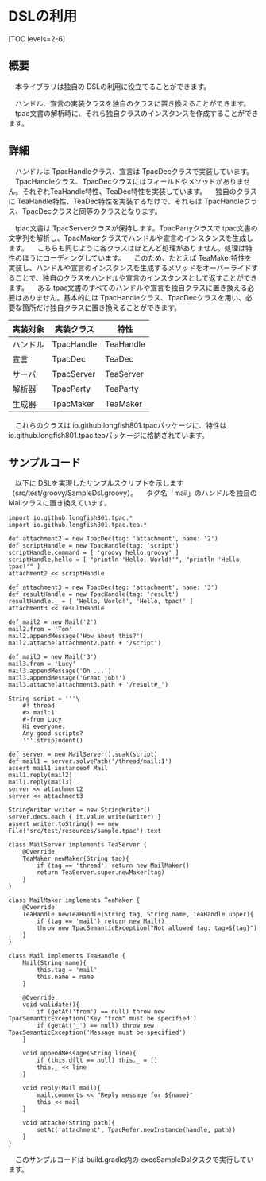 # DSLの利用

[TOC levels=2-6]

## 概要

　本ライブラリは独自の DSLの利用に役立てることができます。

　ハンドル、宣言の実装クラスを独自のクラスに置き換えることができます。
　tpac文書の解析時に、それら独自クラスのインスタンスを作成することができます。

## 詳細

　ハンドルは TpacHandleクラス、宣言は TpacDecクラスで実装しています。
　TpacHandleクラス、TpacDecクラスにはフィールドやメソッドがありません。それぞれTeaHandle特性、TeaDec特性を実装しています。
　独自のクラスに TeaHandle特性、TeaDec特性を実装するだけで、それらは TpacHandleクラス、TpacDecクラスと同等のクラスとなります。

　tpac文書は TpacServerクラスが保持します。TpacPartyクラスで tpac文書の文字列を解析し、TpacMakerクラスでハンドルや宣言のインスタンスを生成します。
　こちらも同じように各クラスはほとんど処理がありません。処理は特性のほうにコーディングしています。
　このため、たとえば TeaMaker特性を実装し、ハンドルや宣言のインスタンスを生成するメソッドをオーバーライドすることで、独自のクラスをハンドルや宣言のインスタンスとして返すことができます。
　ある tpac文書のすべてのハンドルや宣言を独自クラスに置き換える必要はありません。基本的には TpacHandleクラス、TpacDecクラスを用い、必要な箇所だけ独自クラスに置き換えることができます。

| 実装対象 | 実装クラス  | 特性       |
| -----     | -----        | -----       |
| ハンドル | TpacHandle | TeaHandle |
| 宣言     | TpacDec    | TeaDec    |
| サーバ   | TpacServer | TeaServer |
| 解析器   | TpacParty   | TeaParty   |
| 生成器   | TpacMaker  | TeaMaker  |

　これらのクラスは io.github.longfish801.tpacパッケージに、特性は io.github.longfish801.tpac.teaパッケージに格納されています。

## サンプルコード

　以下に DSLを実現したサンプルスクリプトを示します（src/test/groovy/SampleDsl.groovy）。
　タグ名「mail」のハンドルを独自の Mailクラスに置き換えています。

```
import io.github.longfish801.tpac.*
import io.github.longfish801.tpac.tea.*

def attachment2 = new TpacDec(tag: 'attachment', name: '2')
def scriptHandle = new TpacHandle(tag: 'script')
scriptHandle.command = [ 'groovy hello.groovy' ]
scriptHandle.hello = [ "println 'Hello, World!'", "println 'Hello, tpac!'" ]
attachment2 << scriptHandle

def attachment3 = new TpacDec(tag: 'attachment', name: '3')
def resultHandle = new TpacHandle(tag: 'result')
resultHandle._ = [ 'Hello, World!', 'Hello, tpac!' ]
attachment3 << resultHandle

def mail2 = new Mail('2')
mail2.from = 'Tom'
mail2.appendMessage('How about this?')
mail2.attache(attachment2.path + '/script')

def mail3 = new Mail('3')
mail3.from = 'Lucy'
mail3.appendMessage('Oh ...')
mail3.appendMessage('Great job!')
mail3.attache(attachment3.path + '/result#_')

String script = '''\
	#! thread
	#> mail:1
	#-from Lucy
	Hi everyone.
	Any good scripts?
	'''.stripIndent()

def server = new MailServer().soak(script)
def mail1 = server.solvePath('/thread/mail:1')
assert mail1 instanceof Mail
mail1.reply(mail2)
mail1.reply(mail3)
server << attachment2
server << attachment3

StringWriter writer = new StringWriter()
server.decs.each { it.value.write(writer) }
assert writer.toString() == new File('src/test/resources/sample.tpac').text

class MailServer implements TeaServer {
	@Override
	TeaMaker newMaker(String tag){
		if (tag == 'thread') return new MailMaker()
		return TeaServer.super.newMaker(tag)
	}
}

class MailMaker implements TeaMaker {
	@Override
	TeaHandle newTeaHandle(String tag, String name, TeaHandle upper){
		if (tag == 'mail') return new Mail()
		throw new TpacSemanticException("Not allowed tag: tag=${tag}")
	}
}

class Mail implements TeaHandle {
	Mail(String name){
		this.tag = 'mail'
		this.name = name
	}
	
	@Override
	void validate(){
		if (getAt('from') == null) throw new TpacSemanticException('Key "from" must be specified')
		if (getAt('_') == null) throw new TpacSemanticException('Message must be specified')
	}
	
	void appendMessage(String line){
		if (this.dflt == null) this._ = []
		this._ << line
	}
	
	void reply(Mail mail){
		mail.comments << "Reply message for ${name}"
		this << mail
	}
	
	void attache(String path){
		setAt('attachment', TpacRefer.newInstance(handle, path))
	}
}
```

　このサンプルコードは build.gradle内の execSampleDslタスクで実行しています。

